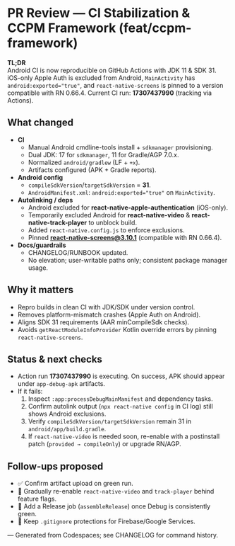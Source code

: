 # PR Review — CI Stabilization & CCPM Framework (feat/ccpm-framework)

**TL;DR**  
Android CI is now reproducible on GitHub Actions with JDK 11 & SDK 31. iOS-only Apple Auth is excluded from Android, `MainActivity` has `android:exported="true"`, and `react-native-screens` is pinned to a version compatible with RN 0.66.4. Current CI run: **17307437990** (tracking via Actions).

## What changed
- **CI**
  - Manual Android cmdline-tools install + `sdkmanager` provisioning.
  - Dual JDK: 17 for `sdkmanager`, 11 for Gradle/AGP 7.0.x.
  - Normalized `android/gradlew` (LF + `+x`).
  - Artifacts configured (APK + Gradle reports).
- **Android config**
  - `compileSdkVersion`/`targetSdkVersion` = **31**.
  - `AndroidManifest.xml`: `android:exported="true"` on `MainActivity`.
- **Autolinking / deps**
  - Android excluded for **react-native-apple-authentication** (iOS-only).
  - Temporarily excluded Android for **react-native-video** & **react-native-track-player** to unblock build.
  - Added `react-native.config.js` to enforce exclusions.
  - Pinned **react-native-screens@3.10.1** (compatible with RN 0.66.4).
- **Docs/guardrails**
  - CHANGELOG/RUNBOOK updated.
  - No elevation; user-writable paths only; consistent package manager usage.

## Why it matters
- Repro builds in clean CI with JDK/SDK under version control.
- Removes platform-mismatch crashes (Apple Auth on Android).
- Aligns SDK 31 requirements (AAR minCompileSdk checks).
- Avoids `getReactModuleInfoProvider` Kotlin override errors by pinning `react-native-screens`.

## Status & next checks
- Action run **17307437990** is executing. On success, APK should appear under `app-debug-apk` artifacts.
- If it fails:
  1) Inspect `:app:processDebugMainManifest` and dependency tasks.
  2) Confirm autolink output (`npx react-native config` in CI log) still shows Android exclusions.
  3) Verify `compileSdkVersion/targetSdkVersion` remain 31 in `android/app/build.gradle`.
  4) If `react-native-video` is needed soon, re-enable with a postinstall patch (`provided → compileOnly`) or upgrade RN/AGP.

## Follow-ups proposed
- ✅ Confirm artifact upload on green run.
- 🔄 Gradually re-enable `react-native-video` and `track-player` behind feature flags.
- 🧪 Add a Release job (`assembleRelease`) once Debug is consistently green.
- 🔐 Keep `.gitignore` protections for Firebase/Google Services.

— Generated from Codespaces; see CHANGELOG for command history.
